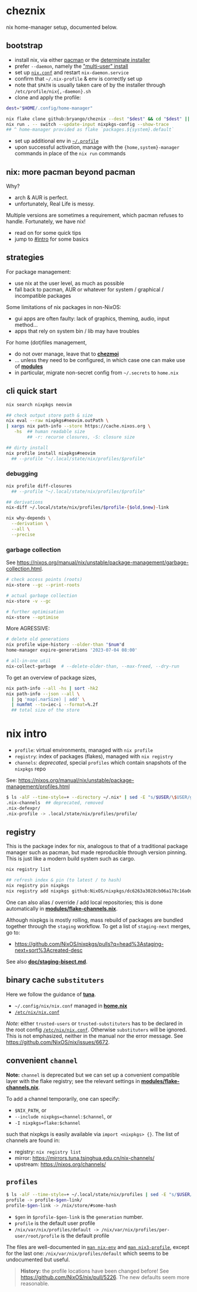 # cheznix
nix home-manager setup, documented below.

## bootstrap

- install nix, via either [pacman](https://wiki.archlinux.org/title/Nix) or the [determinate installer](https://github.com/DeterminateSystems/nix-installer)
- prefer `--daemon`, namely the ["multi-user" install](https://nixos.org/manual/nix/unstable/installation/installing-binary.html)
- set up [`nix.conf`](https://github.com/bryango/chezroot/blob/master/etc/nix/nix.conf) and restart `nix-daemon.service`
- confirm that `~/.nix-profile` & env is correctly set up
- note that `$PATH` is usually taken care of by the installer through `/etc/profile/nix{,-daemon}.sh`
- clone and apply the profile:
```bash
dest="$HOME/.config/home-manager"

nix flake clone github:bryango/cheznix --dest "$dest" && cd "$dest" || exit
nix run . -- switch --update-input nixpkgs-config --show-trace
## ^ home-manager provided as flake `packages.${system}.default`
```
- set up additional env in [`~/.profile`](https://github.com/bryango/cheznous/blob/73a9904d324a7fa1952af283e44f27fd4e6374fe/.profile#L76-L77)
- upon successful activation, manage with the `{home,system}-manager` commands in place of the `nix run` commands

## nix: more pacman beyond pacman

Why?
- arch & AUR is perfect.
- unfortunately, Real Life is messy.

Multiple versions are sometimes a requirement, which pacman refuses to handle. Fortunately, we have nix!
- read on for some quick tips
- jump to [#intro](#nix-intro) for some basics

## strategies

For package management:
- use nix at the user level, as much as possible
- fall back to pacman, AUR or whatever for system / graphical / incompatible packages

Some limitations of nix packages in non-NixOS:
- gui apps are often faulty: lack of graphics, theming, audio, input method...
- apps that rely on system bin / lib may have troubles

For home (dot)files management,
- do not over manage,
  leave that to [**chezmoi**](https://github.com/bryango/cheznous)
- ... unless they need to be configured,
  in which case one can make use of [**modules**](./modules/)
- in particular, migrate non-secret config from `~/.secrets` to `home.nix`

## cli quick start

```bash
nix search nixpkgs neovim

## check output store path & size
nix eval --raw nixpkgs#neovim.outPath \
| xargs nix path-info --store https://cache.nixos.org \
   -hs  ## human readable size
        ## -r: recurse closures, -S: closure size

## dirty install
nix profile install nixpkgs#neovim
  ## --profile "~/.local/state/nix/profiles/$profile"
```

### debugging

```bash
nix profile diff-closures
  ## --profile "~/.local/state/nix/profiles/$profile"

## derivations
nix-diff ~/.local/state/nix/profiles/$profile-{$old,$new}-link

nix why-depends \
  --derivation \
  --all \
  --precise
```

### garbage collection

See https://nixos.org/manual/nix/unstable/package-management/garbage-collection.html.

```bash
# check access points (roots)
nix-store --gc --print-roots

# actual garbage collection
nix-store -v --gc

# further optimisation
nix-store --optimise
```

More AGRESSIVE:

```bash
# delete old generations
nix profile wipe-history --older-than "$num"d
home-manager expire-generations '2023-07-04 08:00'

# all-in-one util
nix-collect-garbage  # --delete-older-than, --max-freed, --dry-run
```

To get an overview of package sizes,
```bash
nix path-info --all -hs | sort -hk2
nix path-info --json --all \
  | jq 'map(.narSize) | add' \
  | numfmt --to=iec-i --format=%.2f
  ## total size of the store
```

# nix intro

- `profile`: virtual environments, managed with `nix profile`
- `registry`: index of packages (flakes), managed with `nix registry`
- `channels`: _deprecated_, special `profiles` which contain snapshots of the `nixpkgs` repo

See: https://nixos.org/manual/nix/unstable/package-management/profiles.html

```bash
$ ls -alF --time-style=+ --directory ~/.nix* | sed -E "s/$USER/\$USER/g" 
.nix-channels  ## deprecated, removed
.nix-defexpr/
.nix-profile -> .local/state/nix/profiles/profile/
```

## registry

This is the package index for nix, analogous to that of a traditional package manager such as pacman, but made reproducible through version pinning. This is just like a modern build system such as cargo. 

```bash
nix registry list

## refresh index & pin (to latest / to hash)
nix registry pin nixpkgs
nix registry add nixpkgs github:NixOS/nixpkgs/dc6263a3028cb06a178c16a0dd11e271752e537b
```

One can also alias / override / add local repositories; this is done automatically in [**modules/flake-channels.nix**](modules/flake-channels.nix).

Although nixpkgs is mostly rolling, mass rebuild of packages are bundled together through the `staging` workflow.
To get a list of `staging-next` merges, go to:
- https://github.com/NixOS/nixpkgs/pulls?q=head%3Astaging-next+sort%3Acreated-desc

See also [**doc/staging-bisect.md**](doc/staging-bisect.md).

## binary cache `substituters`

Here we follow the guidance of [**tuna**](https://mirrors.tuna.tsinghua.edu.cn/help/nix/).

- `~/.config/nix/nix.conf` managed in [**home.nix**](home.nix)
- [`/etc/nix/nix.conf`](https://github.com/bryango/chezroot/blob/-/etc/nix/nix.conf)

_Note:_ either `trusted-users` or `trusted-substituters` has to be declared in the root config [`/etc/nix/nix.conf`](https://github.com/bryango/chezroot/blob/-/etc/nix/nix.conf). Otherwise `substituters` will be ignored. This is not emphasized, neither in the manual nor the error message. See https://github.com/NixOS/nix/issues/6672. 

## convenient `channel`

**Note:** `channel` is deprecated but we can set up a convenient compatible layer with the flake registry; see the relevant settings in [**modules/flake-channels.nix**](modules/flake-channels.nix). 

To add a channel temporarily, one can specify:
- `$NIX_PATH`, or
- `--include nixpkgs=channel:$channel`, or
- `-I nixpkgs=flake:$channel`

such that nixpkgs is easily available via `import <nixpkgs> {}`. The list of channels are found in:
- registry: `nix registry list`
- mirror: https://mirrors.tuna.tsinghua.edu.cn/nix-channels/
- upstream: https://nixos.org/channels/

## `profiles`

```bash
$ ls -alF --time-style=+ ~/.local/state/nix/profiles | sed -E "s/$USER/\$USER/g"          
profile -> profile-$gen-link/
profile-$gen-link -> /nix/store/#some-hash
```
- `$gen` in `$profile-$gen-link` is the `generation` number.
- `profile` is the default user profile
- `/nix/var/nix/profiles/default -> /nix/var/nix/profiles/per-user/root/profile` is the default profile

The files are well-documented in [`man nix-env`](https://nixos.org/manual/nix/unstable/command-ref/nix-env.html) and [`man nix3-profile`](https://nixos.org/manual/nix/unstable/command-ref/new-cli/nix3-profile), except for the last one: `/nix/var/nix/profiles/default` which seems to be undocumented but useful.

> **History:** the profile locations have been changed before! See https://github.com/NixOS/nix/pull/5226. The new defaults seem more reasonable.
